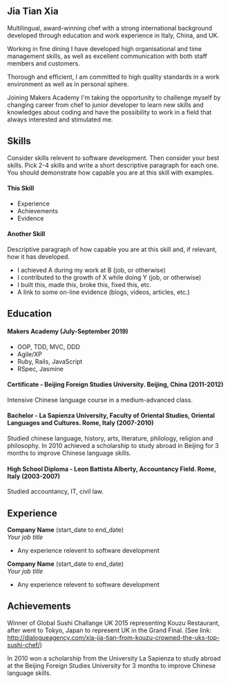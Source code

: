 ## Jia Tian Xia

Multilingual, award-winning chef with a strong international background developed through education and work experience in Italy, China, and UK.

Working in fine dining I have developed high organisational and time management skills, as well as excellent communication with both staff members and customers.

Thorough and efficient, I am committed to high quality standards in a work environment as well as in personal sphere.

Joining Makers Academy I'm taking the opportunity to challenge myself by changing career from chef to junior developer to learn new skills and knowledges about coding and have the possibility to work in a field that always interested and stimulated me. 

## Skills

Consider skills relevent to software development. Then consider your best skills. Pick 2-4 skills and write a short descriptive paragraph for each one. You should demonstrate how capable you are at this skill with examples.

#### This Skill

- Experience
- Achievements
- Evidence

#### Another Skill

Descriptive paragraph of how capable you are at this skill and, if relevant, how it has developed.

- I achieved A during my work at B (job, or otherwise)
- I contributed to the growth of X while doing Y (job, or otherwise)
- I built this, made this, broke this, fixed this, etc.
- A link to some on-line evidence (blogs, videos, articles, etc.)

## Education

#### Makers Academy (July-September 2019)

- OOP, TDD, MVC, DDD
- Agile/XP
- Ruby, Rails, JavaScript
- RSpec, Jasmine

#### Certificate - Beijing Foreign Studies University. Beijing, China (2011-2012)
Intensive Chinese language course in a medium-advanced class.

#### Bachelor - La Sapienza University, Faculty of Oriental Studies, Oriental Languages and Cultures. Rome, Italy (2007-2010)
Studied chinese language, history, arts, literature, philology, religion and philosophy. In 2010 achieved a
scholarship to study abroad in Beijing for 3 months to improve Chinese language skills.

#### High School Diploma - Leon Battista Alberty, Accountancy Field. Rome, Italy (2003-2007)
Studied accountancy, IT, civil law.


## Experience

**Company Name** (start_date to end_date)    
*Your job title*  
- Any experience relevent to software development

**Company Name** (start_date to end_date)   
*Your job title*  
- Any experience relevent to software development

## Achievements
Winner of Global Sushi Challange UK 2015 representing Kouzu Restaurant, after went to Tokyo, Japan to
represent UK in the Grand Final. (See link: http://dialogueagency.com/xia-jia-tian-from-kouzu-crowned-the-uks-top-sushi-chef/)

In 2010 won a scholarship from the University La Sapienza to study abroad at the Beijing Foreign Studies
University for 3 months to improve Chinese language skills.


